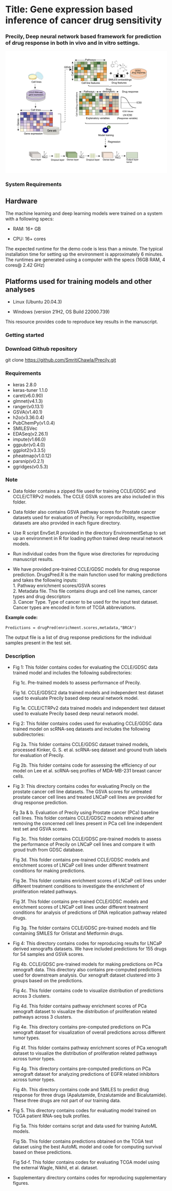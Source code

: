 
<H1> Title: Gene expression based inference of cancer drug sensitivity </H1>

<H3> Precily, Deep neural network based framework for prediction of drug response in both in vivo and in vitro settings.</H3>

![Workflow](Workflow.png)


<H3> System Requirements </H3>

<H2> Hardware </H2>

The machine learning and deep learning models were trained on a system with a following specs:

* RAM: 16+ GB

* CPU: 16+ cores

The expected runtime for the demo code is less than a minute.
The typical installation time for setting  up the environment is approximately 6 minutes. The runtimes are generated using a computer with the specs (16GB RAM, 4 cores@ 2.42 GHz)

<h2> Platforms used for training models and other analyses </h2>

* Linux (Ubuntu 20.04.3)

* Windows (version 21H2, OS Build 22000.739)


<p>This resource provides code to reproduce key results in the manuscript. </p>

<h3>Getting started</h3>

<H3>Download Github repository </H3>

   git clone https://github.com/SmritiChawla/Precily.git

<H3> Requirements </H3>

   * keras 2.8.0 
   * keras-tuner 1.1.0
   * caret(v6.0.90) 
   * glmnet(v4.1.3) 
   * ranger(v0.13.1) 
   * GSVA(v1.40.1)
   * h2o(v3.36.0.4)
   * PubChemPy(v1.0.4)
   * SMILESVec
   * EDASeq(v2.26.1)
   * impute(v1.66.0)
   * ggpubr(v0.4.0)
   * ggplot2(v3.3.5)
   * pheatmap(v1.0.12)
   * parsnip(v0.2.1)
   * ggridges(v0.5.3)
   
<H3>Note</H3>

* Data folder contains a zipped file used for training CCLE/GDSC and CCLE/CTRPv2 models. The CCLE GSVA scores are also included in this folder. 
* Data folder also contains GSVA pathway scores for Prostate cancer datasets used for evaluation of Precily. For reproducibility, respective datasets are also provided in each figure directory.

* Use R script EnvSet.R provided in the directory EnvironmentSetup to set up an environment in R for loading python trained deep neural network models.

* Run individual codes from the figure wise directories for reproducing manuscript results.

* We have provided pre-trained CCLE/GDSC models for drug response prediction. DrugsPred.R is the main function used for making predictions and takes the following inputs:
   <br>1. Pathway enrichment scores/GSVA scores
   <br>2. Metadata file. This file contains drugs and cell line names, cancer types and drug descriptors
   <br>3. Cancer Type. Type of cancer to be used for the input test dataset. Cancer types are encoded in form of TCGA abbreviations. 
      
 <b>Example code:</b>
 
 ```Predictions = drugPred(enrichment.scores,metadata,"BRCA")```
 
 The output file is a list of drug response predictions for the individual samples present in the test set.
 


<H3> Description </H3>

   * Fig 1: This folder contains codes for evaluating the CCLE/GDSC data trained model and includes the following subdirectories: 

     Fig 1c. Pre-trained models to assess performance of Precily. 
     
     Fig 1d. CCLE/GDSC2 data trained models and independent test dataset used to evaluate Precily based deep neural network model. 

     Fig 1e. CCLE/CTRPv2 data trained models and independent test dataset used to evaluate Precily based deep neural network model.


   * Fig 2: This folder contains codes used for evaluating CCLE/GDSC data trained model on scRNA-seq datasets and includes the following subdirectories:

     Fig 2a. This folder contains CCLE/GDSC dataset trained models, processed Kinker,   G. S. et al. scRNA-seq dataset and ground truth labels for evaluation of         Precily.
    
     Fig 2b. This folder contains code for assessing the efficiency of our model on Lee et al. scRNA-seq profiles of MDA-MB-231 breast cancer cells. 


* Fig 3: This directory contains codes for evaluating Precily on the prostate cancer cell line datasets. The GSVA scores for untreated prostate cancer cell lines and treated LNCaP cell lines are provided for drug response prediction.
      
  Fg 3a & b. Evaluation of Precily using Prostate cancer (PCa) baseline cell lines. This folder contains CCLE/GDSC2 models retrained after removing the concerned cell lines present in PCa cell line independent test set and GSVA scores. 
   
  Fig 3c.  This folder contains CCLE/GDSC pre-trained models to assess the performance of Precily on LNCaP cell lines and compare it with groud truth from GDSC database.
   
  Fig 3d. This folder contains pre-trained CCLE/GDSC models and enrichment scores of LNCaP cell lines under different treatment conditions for making predictions.
   
  Fig 3e. This folder contains enrichment scores of LNCaP cell lines under different treatment conditions to investigate the enrichment of proliferation related pathways.
   
  Fig 3f. This folder contains pre-trained CCLE/GDSC models and enrichment scores of LNCaP cell lines under different treatment conditions for analysis of predictions of DNA replication pathway related drugs.
   
  Fig 3g. The folder contains CCLE/GDSC pre-trained models and file containing SMILES for Orlistat and Metformin drugs.


* Fig 4: This directory contains codes for reproducing results for LNCaP derived xenografts datasets. We have included predictions for 155 drugs for 54 samples and GSVA scores.
   
  Fig 4b. CCLE/GDSC pre-trained models for making predictions on PCa xenograft data. This directory also contains pre-computed predictions used for downstream analysis.  Our xenograft dataset clustered into 3 groups based on the predictions.
   
  Fig 4c. This folder contains code to visualize distribution of predictions across 3 clusters.
   
  Fig 4d. This folder contains pathway enrichment scores of PCa xenograft dataset to visualize the distribution of proliferation related pathways across 3 clusters.
   
  Fig 4e. This directory contains pre-computed predictions on PCa xenograft dataset for visualization of overall predictions across different tumor types.
   
  Fig 4f. This folder contains pathway enrichment scores of PCa xenograft dataset to visualize the distribution of proliferation related pathways across tumor types.
   
  Fig 4g. This directory contains pre-computed predictions on PCa xenograft dataset for analyzing predictions of EGFR related inhibitors across tumor types.
   
  Fig 4h. This directory contains code and SMILES to predict drug response for three drugs (Apalutamide, Enzalutamide and Bicalutamide). These three drugs are not part of our training data.

 * Fig 5. This directory contains codes for evaluating model trained on TCGA patient RNA-seq bulk profiles.

   Fig 5a. This folder contains script and data used for training AutoML models.

   Fig 5b. This folder contains predictions obtained on the TCGA test dataset using the best AutoML model and code for computing survival based on these predictions.

   Fig 5d-f. This folder contains codes for evaluating TCGA model using the external Wagle, Nikhil, et al. dataset.
   
* Supplementary directory contains codes for reproducing supplementary figures.
